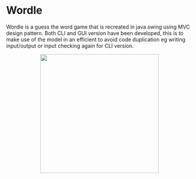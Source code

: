 # Wordle
Wordle is a guess the word game that is recreated in java swing using MVC design pattern.
Both CLI and GUI version have been developed, this is to make use of the model in an efficient to avoid code duplication 
eg writing input/output or input checking again for CLI version.

<p align="center">
<img width ="320"src="https://user-images.githubusercontent.com/64012474/168835793-b0e6aae9-66e9-4cfb-b8b4-f4d9ceddf803.png"/>
</p>
